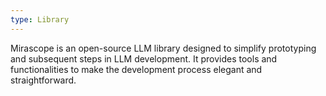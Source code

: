 ```yaml
---
type: Library
---
```


Mirascope is an open-source LLM library designed to simplify prototyping and subsequent steps in LLM development. It provides tools and functionalities to make the development process elegant and straightforward.